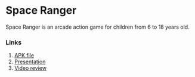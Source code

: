 # Space Ranger

Space Ranger is an arcade action game for children from 6 to 18 years old.

### Links
1. [APK file](https://disk.yandex.ru/d/6bL7mlc6bVmoiA)
2. [Presentation](https://disk.yandex.ru/i/GqIgERNvMyuHCA)
3. [Video review](https://disk.yandex.ru/i/0ByM5XW74jUNAw)
